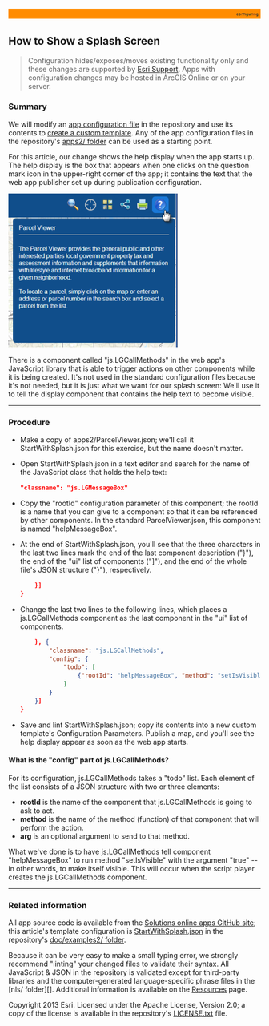 [sample help display]: images/ParcelViewerHelp.png "sample help display"
[StartWithSplash.json]: ../examples2/StartWithSplash.json

[app configuration file]: UnderstandingConfigurationFile.md
[create a custom template]: HowToCreateCustomTemplate.md
[apps2/ folder]: ../../apps2/
[Solutions online apps GitHub site]: https://github.com/Esri/local-government-online-apps
[doc/examples2/ folder]: ../examples2/
[Resources]: Resources.md
[Esri Support]: http://support.esri.com/
[LICENSE.txt]: ../../LICENSE.txt

![](images/configuring.png)

## How to Show a Splash Screen

> Configuration hides/exposes/moves existing functionality only and these changes are supported by [Esri Support][].
> Apps with configuration changes may be hosted in ArcGIS Online or on your server.

### Summary

We will modify an [app configuration file][] in the repository and use its contents to [create a custom template][]. Any of the app configuration files in the repository's [apps2/ folder] can be used as a starting point.

For this article, our change shows the help display when the app starts up. The help display is the box that appears when one clicks on the question mark icon in the upper-right corner of the app; it contains the text that the web app publisher set up during publication configuration.

![sample help display]

There is a component called "js.LGCallMethods" in the web app's JavaScript library that is able to trigger actions on other components while it is being created. It's not used in the standard configuration files because it's not needed, but it is just what we want for our splash screen: We'll use it to tell the display component that contains the help text to become visible.

----------
### Procedure

* Make a copy of apps2/ParcelViewer.json; we'll call it StartWithSplash.json for this exercise, but the name doesn't matter.

* Open StartWithSplash.json in a text editor and search for the name of the JavaScript class that holds the help text:

    ```json
    "classname": "js.LGMessageBox"
    ```

* Copy the "rootId" configuration parameter of this component; the rootId is a name that you can give to a component so that it can be referenced by other components. In the standard ParcelViewer.json, this component is named "helpMessageBox".

* At the end of StartWithSplash.json, you'll see that the three characters in the last two lines  mark the end of the last component description ("}"), the end of the "ui" list of components ("]"), and the end of the whole file's JSON structure ("}"), respectively.

    ```json
        }]
    }
    ```

* Change the last two lines to the following lines, which places a js.LGCallMethods component as the last component in the "ui" list of components.

    ```json
        }, {
            "classname": "js.LGCallMethods",
            "config": {
                "todo": [
                    {"rootId": "helpMessageBox", "method": "setIsVisible", "arg": "true"}
                ]
            }
        }]
    }
    ```

* Save and lint StartWithSplash.json; copy its contents into a new custom template's Configuration Parameters. Publish a map, and you'll see the help display appear as soon as the web app starts.

#### What is the "config" part of js.LGCallMethods?

For its configuration, js.LGCallMethods takes a "todo" list. Each element of the list consists of a JSON structure with two or three elements:

* **rootId** is the name of the component that js.LGCallMethods is going to ask to act.
* **method** is the name of the method (function) of that component that will perform the action.
* **arg** is an optional argument to send to that method.

What we've done is to have js.LGCallMethods tell component "helpMessageBox" to run method "setIsVisible" with the argument "true" -- in other words, to make itself visible. This will occur when the script player creates the js.LGCallMethods component.

----------
### Related information

All app source code is available from the [Solutions online apps GitHub site][]; this article's template configuration is [StartWithSplash.json][] in the repository's [doc/examples2/ folder][].

Because it can be very easy to make a small typing error, we strongly recommend "linting" your changed files to validate their syntax. All JavaScript & JSON in the repository is validated except for third-party libraries and the computer-generated language-specific phrase files in the [nls/ folder][]. Additional information is available on the [Resources][] page.

Copyright 2013 Esri. Licensed under the Apache License, Version 2.0; a copy of the license is available in the repository's [LICENSE.txt][] file.